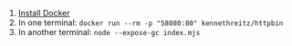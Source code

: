 1. [Install Docker](https://docs.docker.com/engine/install)
1. In one terminal: `docker run --rm -p "58080:80" kennethreitz/httpbin`
1. In another terminal: `node --expose-gc index.mjs`
